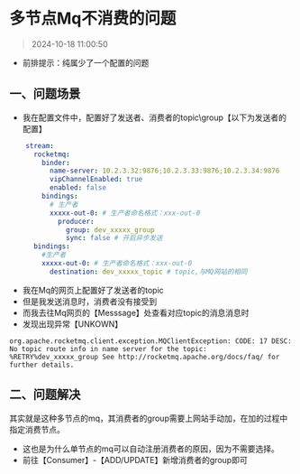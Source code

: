 # 多节点Mq不消费的问题

> 2024-10-18 11:00:50

* 前排提示：纯属少了一个配置的问题

## 一、问题场景

* 我在配置文件中，配置好了发送者、消费者的topic\group【以下为发送者的配置】

```yaml
    stream:
      rocketmq:
        binder:
          name-server: 10.2.3.32:9876;10.2.3.33:9876;10.2.3.34:9876
          vipChannelEnabled: true
          enabled: false
        bindings:
          # 生产者
          xxxxx-out-0: # 生产者命名格式：xxx-out-0
            producer:
              group: dev_xxxxx_group
              sync: false # 开启异步发送
      bindings:
        #生产者
        xxxxx-out-0: # 生产者命名格式：xxx-out-0
          destination: dev_xxxxx_topic # topic,与MQ网站的相同
```

* 我在Mq的网页上配置好了发送者的topic
* 但是我发送消息时，消费者没有接受到
* 而我去往Mq网页的【Messsage】处查看对应topic的消息消息时
* 发现出现异常【UNKOWN】

```text
org.apache.rocketmq.client.exception.MQClientException: CODE: 17 DESC: No topic route info in name server for the topic: %RETRY%dev_xxxxx_group See http://rocketmq.apache.org/docs/faq/ for further details.
```

## 二、问题解决

其实就是这种多节点的mq，其消费者的group需要上网站手动加，在加的过程中指定消费节点。

* 这也是为什么单节点的mq可以自动注册消费者的原因，因为不需要选择。
* 前往【Consumer】-【ADD/UPDATE】新增消费者的group即可
